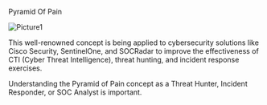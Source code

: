 Pyramid Of Pain

![Picture1](https://github.com/HM-25/Cyber-Defence-Frameworks/assets/137265365/cfcc286b-c7d0-41dc-9500-4e0138b44e69)

This well-renowned concept is being applied to cybersecurity solutions
like Cisco Security, SentinelOne, and SOCRadar to improve the effectiveness
of CTI (Cyber Threat Intelligence), threat hunting, and incident response exercises.

Understanding the Pyramid of Pain concept as a Threat Hunter, Incident Responder,
or SOC Analyst is important.


